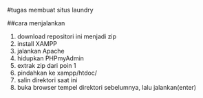 #tugas membuat situs laundry

##cara menjalankan
1. download repositori ini menjadi zip
2. install XAMPP
3. jalankan Apache
4. hidupkan PHPmyAdmin
5. extrak zip dari poin 1
6. pindahkan ke xampp/htdoc/
7. salin direktori saat ini
8. buka browser tempel direktori sebelumnya, lalu jalankan(enter)
